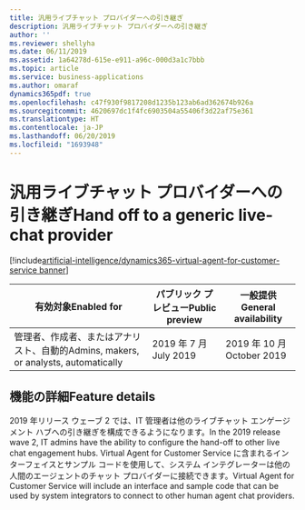 ```yaml
---
title: 汎用ライブチャット プロバイダーへの引き継ぎ
description: 汎用ライブチャット プロバイダーへの引き継ぎ
author: ''
ms.reviewer: shellyha
ms.date: 06/11/2019
ms.assetid: 1a64278d-615e-e911-a96c-000d3a1c7bbb
ms.topic: article
ms.service: business-applications
ms.author: omaraf
dynamics365pdf: true
ms.openlocfilehash: c47f930f9817208d1235b123ab6ad362674b926a
ms.sourcegitcommit: 4620697dc1f4fc6903504a55406f3d22af75e361
ms.translationtype: HT
ms.contentlocale: ja-JP
ms.lasthandoff: 06/20/2019
ms.locfileid: "1693948"
---
```

# <a name="hand-off-to-a-generic-live-chat-provider"></a><span data-ttu-id="95422-103">汎用ライブチャット プロバイダーへの引き継ぎ</span><span class="sxs-lookup"><span data-stu-id="95422-103">Hand off to a generic live-chat provider</span></span>
[!include[artificial-intelligence/dynamics365-virtual-agent-for-customer-service banner](../includes/artificial-intelligence/dynamics365-virtual-agent-for-customer-service.md)]

| <span data-ttu-id="95422-104">有効対象</span><span class="sxs-lookup"><span data-stu-id="95422-104">Enabled for</span></span>    |  <span data-ttu-id="95422-105">パブリック プレビュー</span><span class="sxs-lookup"><span data-stu-id="95422-105">Public preview</span></span> | <span data-ttu-id="95422-106">一般提供</span><span class="sxs-lookup"><span data-stu-id="95422-106">General availability</span></span> | 
| ---------- | ---------- |---------- |
|<span data-ttu-id="95422-107">管理者、作成者、またはアナリスト、自動的</span><span class="sxs-lookup"><span data-stu-id="95422-107">Admins, makers, or analysts, automatically</span></span>|<span data-ttu-id="95422-108">2019 年 7 月</span><span class="sxs-lookup"><span data-stu-id="95422-108">July 2019</span></span>| <span data-ttu-id="95422-109">2019 年 10 月</span><span class="sxs-lookup"><span data-stu-id="95422-109">October 2019</span></span>|






## <a name="feature-details"></a><span data-ttu-id="95422-110">機能の詳細</span><span class="sxs-lookup"><span data-stu-id="95422-110">Feature details</span></span>
<!--feature detail start -->
<span data-ttu-id="95422-111">2019 年リリース ウェーブ 2 では、IT 管理者は他のライブチャット エンゲージメント ハブへの引き継ぎを構成できるようになります。</span><span class="sxs-lookup"><span data-stu-id="95422-111">In the 2019 release wave 2, IT admins have the ability to configure the hand-off to other live chat engagement hubs.</span></span> <span data-ttu-id="95422-112">Virtual Agent for Customer Service に含まれるインターフェイスとサンプル コードを使用して、システム インテグレーターは他の人間のエージェントのチャット プロバイダーに接続できます。</span><span class="sxs-lookup"><span data-stu-id="95422-112">Virtual Agent for Customer Service will include an interface and sample code that can be used by system integrators to connect to other human agent chat providers.</span></span>
<!--feature detail end -->










